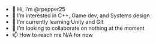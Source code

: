 - 👋 Hi, I’m @rpepper25
- 👀 I’m interested in C++, Game dev, and Systems design
- 🌱 I’m currently learning Unity and Git
- 💞️ I’m looking to collaborate on nothing at the moment
- 📫 How to reach me N/A for now

<!---
rpepper25/rpepper25 is a ✨ special ✨ repository because its `README.md` (this file) appears on your GitHub profile.
You can click the Preview link to take a look at your changes.
--->
